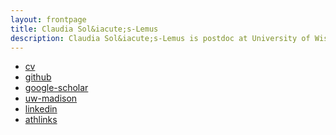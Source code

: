 ```yaml
---
layout: frontpage
title: Claudia Sol&iacute;s-Lemus
description: Claudia Sol&iacute;s-Lemus is postdoc at University of Wisconsin - Madison working with Bret Larget on Bayesian phylogenetics
---
```


<div class="navbar">
  <div class="navbar-inner">
      <ul class="nav">
          <li><a href="{{ BASE_PATH }}https://www.stat.wisc.edu/~claudia/cv.pdf">cv</a></li>
          <li><a href="https://github.com/crsl4">github</a></li>
          <li><a href="https://scholar.google.com/citations?user=GrUypj8AAAAJ&hl=en&oi=ao">google-scholar</a></li>
          <li><a href="http://pages.stat.wisc.edu/~claudia/">uw-madison</a></li>
          <li><a href="https://www.linkedin.com/in/claudia-solis-lemus-b64069122">linkedin</a></li>
          <li><a href="https://www.athlinks.com/athletes/267606489">athlinks</a></li>
      </ul>
  </div>
</div>

